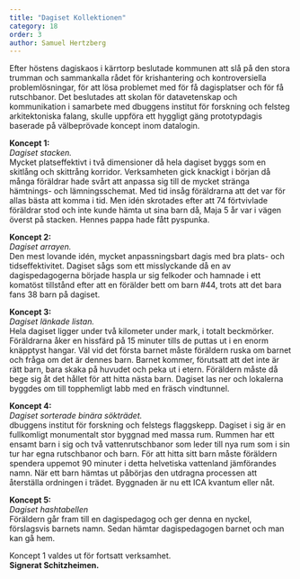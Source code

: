 ```yaml
---
title: "Dagiset Kollektionen"
category: 18
order: 3
author: Samuel Hertzberg
---
```

Efter höstens dagiskaos i kärrtorp beslutade kommunen att slå på den stora trumman och sammankalla rådet för krishantering och kontroversiella problemlösningar, för att lösa problemet med för få dagisplatser och för få rutschbanor. Det beslutades att skolan för datavetenskap och kommunikation i samarbete med dbuggens institut för forskning och felsteg arkitektoniska falang, skulle uppföra ett hyggligt gäng prototypdagis baserade på välbeprövade koncept inom datalogin.

**Koncept 1:**  
_Dagiset stacken._  
Mycket platseffektivt i två dimensioner då hela dagiset byggs som en skitlång och skittrång korridor.
Verksamheten gick knackigt i början då många föräldrar hade svårt att anpassa sig till de mycket stränga hämtnings- och lämningsschemat. Med tid insåg föräldrarna att det var för allas bästa att komma i tid. Men idén skrotades efter att 74 förtvivlade föräldrar stod och inte kunde hämta ut sina barn då, Maja 5 år var i vägen överst på stacken. Hennes pappa hade fått pyspunka.

**Koncept 2:**  
_Dagiset arrayen._  
Den mest lovande idén, mycket anpassningsbart dagis med bra plats- och tidseffektivitet. Dagiset sågs som ett misslyckande då en av dagispedagogerna började haspla ur sig felkoder och hamnade i ett komatöst tillstånd efter att en förälder bett om barn #44, trots att det bara fans 38 barn på dagiset.

**Koncept 3:**  
_Dagiset länkade listan._  
Hela dagiset ligger under två kilometer under mark, i totalt beckmörker. Föräldrarna åker en hissfärd på 15 minuter tills de puttas ut i en enorm knäpptyst hangar. Väl vid det första barnet måste föräldern ruska om barnet och fråga om det är dennes barn. Barnet kommer, förutsatt att det inte är rätt barn, bara skaka på huvudet och peka ut i etern. Föräldern måste då bege sig åt det hållet för att hitta nästa barn.
Dagiset las ner och lokalerna byggdes om till topphemligt labb med en fräsch vindtunnel.

**Koncept 4:**  
_Dagiset sorterade binära sökträdet._  
dbuggens institut för forskning och felstegs flaggskepp.
Dagiset i sig är en fullkomligt monumentalt stor byggnad med massa rum. Rummen har ett ensamt barn i sig och två vattenrutschbanor som leder till nya rum som i sin tur har egna rutschbanor och barn. För att hitta sitt barn måste föräldern spendera uppemot 90 minuter i detta helvetiska vattenland jämförandes namn. När ett barn hämtas ut påbörjas den utdragna processen att återställa ordningen i trädet.
Byggnaden är nu ett ICA kvantum eller nåt.

**Koncept 5:**  
_Dagiset hashtabellen_  
Föräldern går fram till en dagispedagog och ger denna en nyckel, förslagsvis barnets namn. Sedan hämtar dagispedagogen barnet och man kan gå hem.

Koncept 1 valdes ut för fortsatt verksamhet.  
**Signerat Schitzheimen.**
